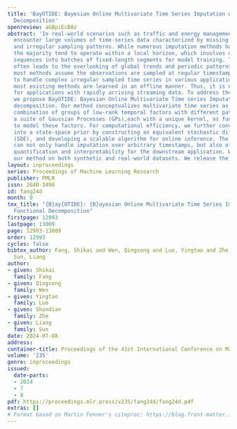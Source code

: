 ```yaml
---
title: 'BayOTIDE: Bayesian Online Multivariate Time Series Imputation with Functional
  Decomposition'
openreview: aGBpiEcB8z
abstract: 'In real-world scenarios such as traffic and energy management, we frequently
  encounter large volumes of time-series data characterized by missing values, noise,
  and irregular sampling patterns. While numerous imputation methods have been proposed,
  the majority tend to operate within a local horizon, which involves dividing long
  sequences into batches of fixed-length segments for model training. This local horizon
  often leads to the overlooking of global trends and periodic patterns. More importantly,
  most methods assume the observations are sampled at regular timestamps, and fail
  to handle complex irregular sampled time series in various applications. Additionally,
  most existing methods are learned in an offline manner. Thus, it is not suitable
  for applications with rapidly arriving streaming data. To address these challenges,
  we propose BayOTIDE: Bayesian Online Multivariate Time series Imputation with functional
  decomposition. Our method conceptualizes multivariate time series as the weighted
  combination of groups of low-rank temporal factors with different patterns. We employ
  a suite of Gaussian Processes (GPs),each with a unique kernel, as functional priors
  to model these factors. For computational efficiency, we further convert the GPs
  into a state-space prior by constructing an equivalent stochastic differential equation
  (SDE), and developing a scalable algorithm for online inference. The proposed method
  can not only handle imputation over arbitrary timestamps, but also offer uncertainty
  quantification and interpretability for the downstream application. We evaluate
  our method on both synthetic and real-world datasets. We release the code at https://github.com/xuangu-fang/BayOTIDE.'
layout: inproceedings
series: Proceedings of Machine Learning Research
publisher: PMLR
issn: 2640-3498
id: fang24d
month: 0
tex_title: "{B}ay{OTIDE}: {B}ayesian Online Multivariate Time Series Imputation with
  Functional Decomposition"
firstpage: 12993
lastpage: 13009
page: 12993-13009
order: 12993
cycles: false
bibtex_author: Fang, Shikai and Wen, Qingsong and Luo, Yingtao and Zhe, Shandian and
  Sun, Liang
author:
- given: Shikai
  family: Fang
- given: Qingsong
  family: Wen
- given: Yingtao
  family: Luo
- given: Shandian
  family: Zhe
- given: Liang
  family: Sun
date: 2024-07-08
address:
container-title: Proceedings of the 41st International Conference on Machine Learning
volume: '235'
genre: inproceedings
issued:
  date-parts:
  - 2024
  - 7
  - 8
pdf: https://proceedings.mlr.press/v235/fang24d/fang24d.pdf
extras: []
# Format based on Martin Fenner's citeproc: https://blog.front-matter.io/posts/citeproc-yaml-for-bibliographies/
---
```

